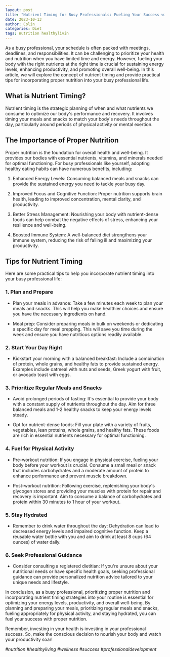 ```yaml
---
layout: post
title: "Nutrient Timing for Busy Professionals: Fueling Your Success with Proper Nutrition"
date: 2023-10-13
author: Colin
categories: Diet
tags: nutrition healthylivin
---
```


As a busy professional, your schedule is often packed with meetings, deadlines, and responsibilities. It can be challenging to prioritize your health and nutrition when you have limited time and energy. However, fueling your body with the right nutrients at the right time is crucial for sustaining energy levels, enhancing productivity, and promoting overall well-being. In this article, we will explore the concept of nutrient timing and provide practical tips for incorporating proper nutrition into your busy professional life.

## What is Nutrient Timing?

Nutrient timing is the strategic planning of when and what nutrients we consume to optimize our body's performance and recovery. It involves timing your meals and snacks to match your body's needs throughout the day, particularly around periods of physical activity or mental exertion.

## The Importance of Proper Nutrition

Proper nutrition is the foundation for overall health and well-being. It provides our bodies with essential nutrients, vitamins, and minerals needed for optimal functioning. For busy professionals like yourself, adopting healthy eating habits can have numerous benefits, including:

1. Enhanced Energy Levels: Consuming balanced meals and snacks can provide the sustained energy you need to tackle your busy day.

2. Improved Focus and Cognitive Function: Proper nutrition supports brain health, leading to improved concentration, mental clarity, and productivity.

3. Better Stress Management: Nourishing your body with nutrient-dense foods can help combat the negative effects of stress, enhancing your resilience and well-being.

4. Boosted Immune System: A well-balanced diet strengthens your immune system, reducing the risk of falling ill and maximizing your productivity.

## Tips for Nutrient Timing

Here are some practical tips to help you incorporate nutrient timing into your busy professional life:

### 1. Plan and Prepare

- Plan your meals in advance: Take a few minutes each week to plan your meals and snacks. This will help you make healthier choices and ensure you have the necessary ingredients on hand.

- Meal prep: Consider preparing meals in bulk on weekends or dedicating a specific day for meal prepping. This will save you time during the week and ensure you have nutritious options readily available.

### 2. Start Your Day Right

- Kickstart your morning with a balanced breakfast: Include a combination of protein, whole grains, and healthy fats to provide sustained energy. Examples include oatmeal with nuts and seeds, Greek yogurt with fruit, or avocado toast with eggs.

### 3. Prioritize Regular Meals and Snacks

- Avoid prolonged periods of fasting: It's essential to provide your body with a constant supply of nutrients throughout the day. Aim for three balanced meals and 1-2 healthy snacks to keep your energy levels steady.

- Opt for nutrient-dense foods: Fill your plate with a variety of fruits, vegetables, lean proteins, whole grains, and healthy fats. These foods are rich in essential nutrients necessary for optimal functioning.

### 4. Fuel for Physical Activity

- Pre-workout nutrition: If you engage in physical exercise, fueling your body before your workout is crucial. Consume a small meal or snack that includes carbohydrates and a moderate amount of protein to enhance performance and prevent muscle breakdown.

- Post-workout nutrition: Following exercise, replenishing your body's glycogen stores and providing your muscles with protein for repair and recovery is important. Aim to consume a balance of carbohydrates and protein within 30 minutes to 1 hour of your workout.

### 5. Stay Hydrated

- Remember to drink water throughout the day: Dehydration can lead to decreased energy levels and impaired cognitive function. Keep a reusable water bottle with you and aim to drink at least 8 cups (64 ounces) of water daily.

### 6. Seek Professional Guidance

- Consider consulting a registered dietitian: If you're unsure about your nutritional needs or have specific health goals, seeking professional guidance can provide personalized nutrition advice tailored to your unique needs and lifestyle.

In conclusion, as a busy professional, prioritizing proper nutrition and incorporating nutrient timing strategies into your routine is essential for optimizing your energy levels, productivity, and overall well-being. By planning and preparing your meals, prioritizing regular meals and snacks, fueling appropriately for physical activity, and staying hydrated, you can fuel your success with proper nutrition.

Remember, investing in your health is investing in your professional success. So, make the conscious decision to nourish your body and watch your productivity soar!

*#nutrition #healthyliving #wellness #success #professionaldevelopment*